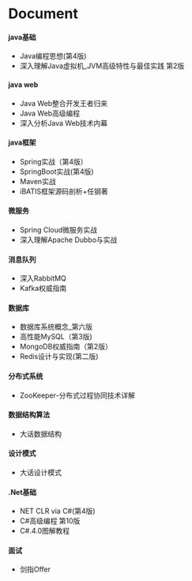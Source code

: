 # Document

#### java基础
- Java编程思想(第4版)
- 深入理解Java虚拟机_JVM高级特性与最佳实践 第2版

#### java web
- Java Web整合开发王者归来
- Java Web高级编程 
- 深入分析Java  Web技术内幕

#### java框架
- Spring实战（第4版）
- SpringBoot实战(第4版)
- Maven实战
- iBATIS框架源码剖析+任钢著

#### 微服务
- Spring Cloud微服务实战
- 深入理解Apache Dubbo与实战

#### 消息队列
- 深入RabbitMQ
- Kafka权威指南

#### 数据库
- 数据库系统概念_第六版
- 高性能MySQL（第3版)
- MongoDB权威指南（第2版）
- Redis设计与实现(第二版)

#### 分布式系统
- ZooKeeper-分布式过程协同技术详解

#### 数据结构算法
- 大话数据结构

#### 设计模式
- 大话设计模式

#### .Net基础
- NET CLR via C#(第4版)
- C#高级编程  第10版
- C#.4.0图解教程

#### 面试
- 剑指Offer

